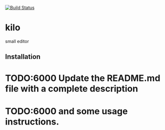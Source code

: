 [![Build Status](https://travis-ci.org/23jodys/kilo_from_scratch.svg?branch=master)](https://travis-ci.org/23jodys/kilo_from_scratch)

kilo
=============================

small editor

Installation
------------


# TODO:6000 Update the README.md file with a complete description
# TODO:6000 and some usage instructions.

